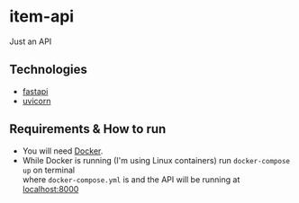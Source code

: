 # item-api

Just an API

## Technologies

- [fastapi](https://fastapi.tiangolo.com/)
- [uvicorn](https://www.uvicorn.org/)

## Requirements & How to run

- You will need [Docker](https://docs.docker.com/get-docker/).
- While Docker is running (I'm using Linux containers) run `docker-compose up` on terminal\
where `docker-compose.yml` is and the API will be running at [localhost:8000](http://localhost:8000)
